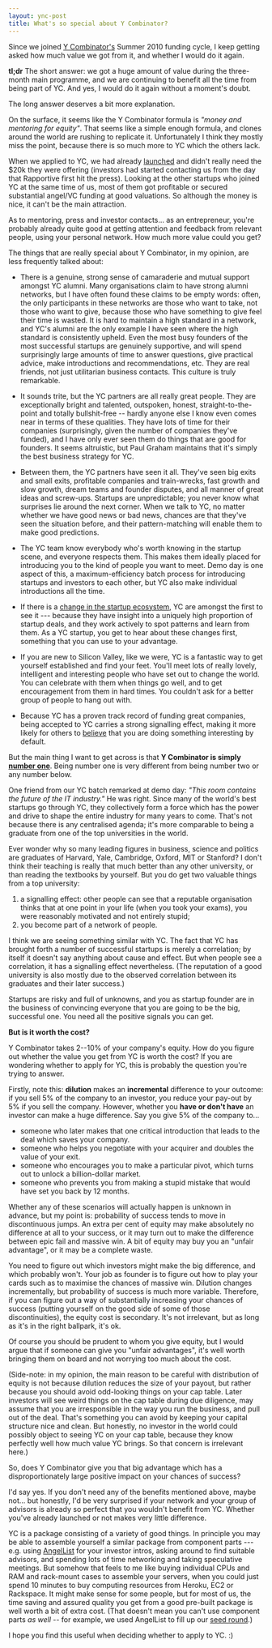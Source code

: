 ```yaml
---
layout: ync-post
title: What's so special about Y Combinator?
---
```


Since we joined [Y Combinator's](http://ycombinator.com/) Summer 2010 funding cycle, I keep
getting asked how much value we got from it, and whether I would do it again.

**tl;dr** The short answer: we got a huge amount of value during the three-month main
programme, and we are continuing to benefit all the time from being part of YC.
And yes, I would do it again without a moment's doubt.

The long answer deserves a bit more explanation.

On the surface, it seems like the Y Combinator formula is *"money and mentoring for equity"*. That
seems like a simple enough formula, and clones around the world are rushing to replicate it.
Unfortunately I think they mostly miss the point, because there is so much more to YC which the
others lack.

When we applied to YC, we had already [launched](http://blog.rapportive.com/the-accidental-launch)
and didn't really need the $20k they were offering (investors had started contacting us from the
day that Rapportive first hit the press). Looking at the other startups who joined YC at the same
time of us, most of them got profitable or secured substantial angel/VC funding at good valuations.
So although the money is nice, it can't be the main attraction.

As to mentoring, press and investor contacts... as an entrepreneur, you're probably already quite
good at getting attention and feedback from relevant people, using your personal network. How much
more value could you get?

The things that are really special about Y Combinator, in my opinion, are less frequently talked
about:

* There is a genuine, strong sense of camaraderie and mutual support amongst YC alumni. Many organisations
  claim to have strong alumni networks, but I have often found these claims to be empty words:
  often, the only participants in these networks are those who want to take, not those who want
  to give, because those who have something to give feel their time is wasted. It is hard to
  maintain a high standard in a network, and YC's alumni are the only example I have seen where
  the high standard is consistently upheld. Even the most busy founders of the most successful startups
  are genuinely supportive, and will spend surprisingly large amounts of time to answer questions,
  give practical advice, make introductions and recommendations, etc. They are real friends, not
  just utilitarian business contacts. This culture is truly remarkable.

* It sounds trite, but the YC partners are all really great people. They are exceptionally
  bright and talented, outspoken, honest, straight-to-the-point and totally bullshit-free --
  hardly anyone else I know even comes near in terms of these qualities. They have lots of time
  for their companies (surprisingly, given the number of companies they've funded), and I have
  only ever seen them do things that are good for founders. It seems altruistic, but Paul Graham
  maintains that it's simply the best business strategy for YC.

* Between them, the YC partners have seen it all. They've seen big exits and small exits,
  profitable companies and train-wrecks, fast growth and slow growth, dream teams and founder
  disputes, and all manner of great ideas and screw-ups. Startups are unpredictable; you never
  know what surprises lie around the next corner. When we talk to YC, no matter whether we have
  good news or bad news, chances are that they've seen the situation before, and their
  pattern-matching will enable them to make good predictions.

* The YC team know everybody who's worth knowing in the startup scene, and everyone respects them.
  This makes them ideally placed for introducing you to the kind of people you want to meet.
  Demo day is one aspect of this, a maximum-efficiency batch process for introducing startups and
  investors to each other, but YC also make individual introductions all the time.

* If there is a [change in the startup ecosystem](http://www.paulgraham.com/future.html), YC are
  amongst the first to see it --- because they have insight into a uniquely high proportion of
  startup deals, and they work actively to spot patterns and learn from them. As a YC startup,
  you get to hear about these changes first, something that you can use to your advantage.

* If you are new to Silicon Valley, like we were, YC is a fantastic way to get yourself
  established and find your feet. You'll meet lots of really lovely, intelligent and
  interesting people who have set out to change the world. You can celebrate with them when things
  go well, and to get encouragement from them in hard times. You couldn't ask for a better group
  of people to hang out with.

* Because YC has a proven track record of funding great companies, being accepted to YC carries a
  strong signalling effect, making it more likely for others to
  [believe](http://thenextweb.com/industry/2011/02/07/y-combinator-partner-harjeet-taggar-start-fund-is-bad-news-for-bad-investors-interview/)
  that you are doing something interesting by default.

But the main thing I want to get across is that **Y Combinator is simply
[number one](http://blog.businessofsoftware.org/2009/09/joel-spolskys-talk-at-business-of-software-2008-on-being-number-one.html)**.
Being number one is very different from being number two or any number below.

One friend from our YC batch remarked at demo day: *"This room contains the future of the IT
industry."* He was right. Since many of the world's best startups go through YC, they collectively
form a force which has the power and drive to shape the entire industry for many years to come.
That's not because there is any centralised agenda; it's more comparable to being a graduate from
one of the top universities in the world.

Ever wonder why so many leading figures in business, science and politics are graduates of
Harvard, Yale, Cambridge, Oxford, MIT or Stanford? I don't think their teaching is really that
much better than any other university, or than reading the textbooks by yourself. But you do
get two valuable things from a top university:

1. a signalling effect: other people can see that a reputable organisation thinks that at one
   point in your life (when you took your exams), you were reasonably motivated and not entirely stupid;
2. you become part of a network of people.

I think we are seeing something similar with YC. The fact that YC has brought forth a number of
successful startups is merely a correlation; by itself it doesn't say anything about cause and
effect. But when people see a correlation, it has a signalling effect nevertheless. (The reputation
of a good university is also mostly due to the observed correlation between its graduates and their
later success.)

Startups are risky and full of unknowns, and you as startup founder are in the business of
convincing everyone that you are going to be the big, successful one. You need all the positive
signals you can get.


**But is it worth the cost?**

Y Combinator takes 2--10% of your company's equity. How do you figure out whether the value you
get from YC is worth the cost? If you are wondering whether to apply for YC, this is probably the
question you're trying to answer.

Firstly, note this: **dilution** makes an **incremental** difference to your outcome: if you sell
5% of the company to an investor, you reduce your pay-out by 5% if you sell the company. However,
whether you **have or don't have** an investor can make a huge difference. Say you give 5% of the
company to...

* someone who later makes that one critical introduction that leads to the deal which saves your
  company.
* someone who helps you negotiate with your acquirer and doubles the value of your exit.
* someone who encourages you to make a particular pivot, which turns out to unlock a
  billion-dollar market.
* someone who prevents you from making a stupid mistake that would have set you back by 12 months.

Whether any of these scenarios will actually happen is unknown in advance, but my point is:
probability of success tends to move in discontinuous jumps. An extra per cent of equity may make
absolutely no difference at all to your success, or it may turn out to make the difference between
epic fail and massive win. A bit of equity may buy you an "unfair advantage", or it may be a
complete waste.

You need to figure out which investors might make the big difference, and which probably won't.
Your job as founder is to figure out how to play your cards such as to maximise the chances of
massive win. Dilution changes incrementally, but probability of success is much more variable.
Therefore, if you can figure out a way of substantially increasing your chances of success
(putting yourself on the good side of some of those discontinuities), the equity cost is
secondary. It's not irrelevant, but as long as it's in the right ballpark, it's ok.

Of course you should be prudent to whom you give equity, but I would argue that if someone can
give you "unfair advantages", it's well worth bringing them on board and not worrying too much
about the cost.

(Side-note:
in my opinion, the main reason to be careful with distribution of equity is not because dilution
reduces the size of your payout, but rather because you should avoid odd-looking things on your
cap table. Later investors will see weird things on the cap table during due diligence, may assume
that you are irresponsible in the way you run the business, and pull out of the deal. That's
something you can avoid by keeping your capital structure nice and clean. But honestly, no investor
in the world could possibly object to seeing YC on your cap table, because they know perfectly well
how much value YC brings. So that concern is irrelevant here.)

So, does Y Combinator give you that big advantage which has a disproportionately large positive
impact on your chances of success?

I'd say yes. If you don't need any of the benefits mentioned above, maybe not... but honestly, I'd
be very surprised if your network and your group of advisors is already so perfect that you
wouldn't benefit from YC. Whether you've already launched or not makes very little difference.

YC is a package consisting of a variety of good things. In principle you may be able to assemble
yourself a similar package from component parts --- e.g. using [AngelList](http://angel.co/) for
your investor intros, asking around to find suitable advisors, and spending lots of time networking
and taking speculative meetings. But somehow that feels to me like buying individual CPUs and RAM
and rack-mount cases to assemble your servers, when you could just spend 10 minutes to buy
computing resources from Heroku, EC2 or Rackspace. It might make sense for some people, but for
most of us, the time saving and assured quality you get from a good pre-built package is well
worth a bit of extra cost. (That doesn't mean you can't use component parts *as well* -- for
example, we used AngelList to fill up our
[seed round](http://techcrunch.com/2010/08/02/rapportive-funding/).)

I hope you find this useful when deciding whether to apply to YC. :)
